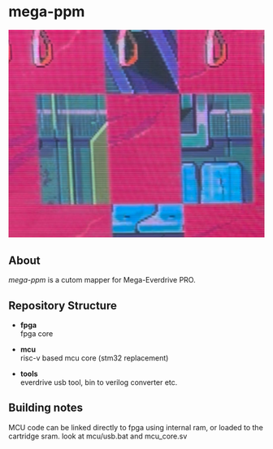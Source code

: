 # mega-ppm

![mega-ppm](gamecross.jpg)

## About

*mega-ppm* is a cutom mapper for Mega-Everdrive PRO.

## Repository Structure

- **fpga**  
  fpga core

- **mcu**  
  risc-v based mcu core (stm32 replacement)

- **tools**  
  everdrive usb tool, bin to verilog converter etc.

## Building notes

MCU code can be linked directly to fpga using internal ram, or loaded to the cartridge sram. look at mcu/usb.bat and mcu_core.sv
